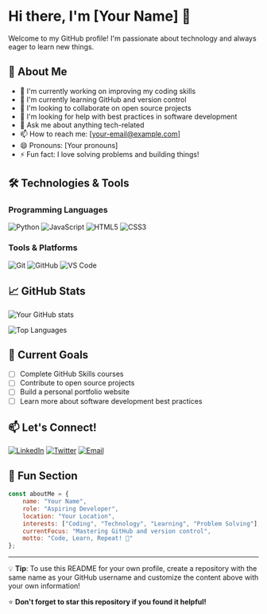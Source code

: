 # Hi there, I'm [Your Name] 👋

Welcome to my GitHub profile! I'm passionate about technology and always eager to learn new things.

## 🚀 About Me

- 🔭 I'm currently working on improving my coding skills
- 🌱 I'm currently learning GitHub and version control
- 👯 I'm looking to collaborate on open source projects
- 🤔 I'm looking for help with best practices in software development
- 💬 Ask me about anything tech-related
- 📫 How to reach me: [your-email@example.com]
- 😄 Pronouns: [Your pronouns]
- ⚡ Fun fact: I love solving problems and building things!

## 🛠️ Technologies & Tools

### Programming Languages
![Python](https://img.shields.io/badge/-Python-3776AB?style=flat-square&logo=Python&logoColor=white)
![JavaScript](https://img.shields.io/badge/-JavaScript-F7DF1E?style=flat-square&logo=JavaScript&logoColor=black)
![HTML5](https://img.shields.io/badge/-HTML5-E34F26?style=flat-square&logo=HTML5&logoColor=white)
![CSS3](https://img.shields.io/badge/-CSS3-1572B6?style=flat-square&logo=CSS3&logoColor=white)

### Tools & Platforms
![Git](https://img.shields.io/badge/-Git-F05032?style=flat-square&logo=Git&logoColor=white)
![GitHub](https://img.shields.io/badge/-GitHub-181717?style=flat-square&logo=GitHub&logoColor=white)
![VS Code](https://img.shields.io/badge/-VS%20Code-007ACC?style=flat-square&logo=Visual%20Studio%20Code&logoColor=white)

## 📈 GitHub Stats

![Your GitHub stats](https://github-readme-stats.vercel.app/api?username=YourUsername&show_icons=true&theme=radical)

![Top Languages](https://github-readme-stats.vercel.app/api/top-langs/?username=YourUsername&layout=compact&theme=radical)

## 🎯 Current Goals

- [ ] Complete GitHub Skills courses
- [ ] Contribute to open source projects
- [ ] Build a personal portfolio website
- [ ] Learn more about software development best practices

## 📫 Let's Connect!

[![LinkedIn](https://img.shields.io/badge/-LinkedIn-0077B5?style=flat-square&logo=LinkedIn&logoColor=white)](https://linkedin.com/in/yourprofile)
[![Twitter](https://img.shields.io/badge/-Twitter-1DA1F2?style=flat-square&logo=Twitter&logoColor=white)](https://twitter.com/yourusername)
[![Email](https://img.shields.io/badge/-Email-D14836?style=flat-square&logo=Gmail&logoColor=white)](mailto:your-email@example.com)

## 🎨 Fun Section

```javascript
const aboutMe = {
    name: "Your Name",
    role: "Aspiring Developer",
    location: "Your Location",
    interests: ["Coding", "Technology", "Learning", "Problem Solving"],
    currentFocus: "Mastering GitHub and version control",
    motto: "Code, Learn, Repeat! 🔄"
};
```

---

💡 **Tip**: To use this README for your own profile, create a repository with the same name as your GitHub username and customize the content above with your own information!

⭐ **Don't forget to star this repository if you found it helpful!**
